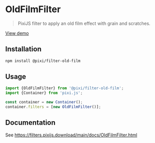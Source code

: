 # OldFilmFilter

> PixiJS filter to apply an old film effect with grain and scratches.

[View demo](https://filters.pixijs.download/main/demo/index.html?enabled=OldFilmFilter)

## Installation

```bash
npm install @pixi/filter-old-film
```

## Usage

```js
import {OldFilmFilter} from '@pixi/filter-old-film';
import {Container} from 'pixi.js';

const container = new Container();
container.filters = [new OldFilmFilter()];
```

## Documentation

See https://filters.pixijs.download/main/docs/OldFilmFilter.html